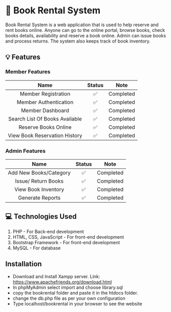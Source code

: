 # :book: Book Rental System

Book Rental System is a web application that is used to help reserve and rent books online. Anyone can go to the online portal, browse books, check books details, availability and reserve a book online. Admin can issue books and process returns. The system also keeps track of book inventory.

## :bulb: Features

### Member Features

|              Name              |       Status       |   Note    |
| :----------------------------: | :----------------: | :-------: |
|      Member Registration       | :white_check_mark: | Completed |
|     Member Authentication      | :white_check_mark: | Completed |
|        Member Dashboard        | :white_check_mark: | Completed |
| Search List Of Books Available | :white_check_mark: | Completed |
|      Reserve Books Online      | :white_check_mark: | Completed |
| View Book Reservation History  | :white_check_mark: | Completed |

### Admin Features

|          Name          |       Status       |   Note    |
| :--------------------: | :----------------: | :-------: |
| Add New Books/Category | :white_check_mark: | Completed |
|  Issue/ Return Books   | :white_check_mark: | Completed |
|  View Book Inventory   | :white_check_mark: | Completed |
|    Generate Reports    | :white_check_mark: | Completed |

## :computer: Technologies Used

1. PHP - For Back-end development
2. HTML, CSS, JavaScript - For front-end development
3. Bootstrap Framework - For front-end development
4. MySQL - For database

## Installation

- Download and Install Xampp server. Link: https://www.apachefriends.org/download.html
- In phpMyAdmin select import and choose library.sql
- copy the bookrental folder and paste it in the htdocs folder.
- change the db.php file as per your own configuration
- Type localhost/bookrental in your browser to see the website
